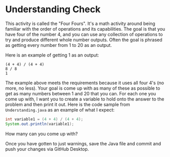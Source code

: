 # Understanding Check

This activity is called the "Four Fours". It's a math activity around being familiar with the order of operations and its capabilities. The goal is that you have four of the number 4, and you can use any collection of operations to try and produce different whole number outputs. Often the goal is phrased as getting every number from 1 to 20 as an output.

Here is an example of getting 1 as an output:

```
(4 + 4) / (4 + 4)
8 / 8
1
```

The example above meets the requirements because it uses all four 4's (no more, no less). Your goal is come up with as many of these as possible to get as many numbers between 1 and 20 that you can. For each one you come up with, I want you to create a variable to hold onto the answer to the problem and then print it out. Here is the code sample from `Understanding.java` as an example of what I expect:

```java
int variable1 = (4 + 4) / (4 + 4);
System.out.println(variable1);
```

How many can you come up with?

Once you have gotten to just warnings, save the Java file and commit and push your changes via GitHub Desktop.
